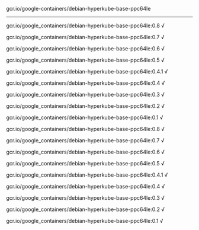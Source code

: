 gcr.io/google-containers/debian-hyperkube-base-ppc64le 

----
gcr.io/google_containers/debian-hyperkube-base-ppc64le:0.8 √

gcr.io/google_containers/debian-hyperkube-base-ppc64le:0.7 √

gcr.io/google_containers/debian-hyperkube-base-ppc64le:0.6 √

gcr.io/google_containers/debian-hyperkube-base-ppc64le:0.5 √

gcr.io/google_containers/debian-hyperkube-base-ppc64le:0.4.1 √

gcr.io/google_containers/debian-hyperkube-base-ppc64le:0.4 √

gcr.io/google_containers/debian-hyperkube-base-ppc64le:0.3 √

gcr.io/google_containers/debian-hyperkube-base-ppc64le:0.2 √

gcr.io/google_containers/debian-hyperkube-base-ppc64le:0.1 √

gcr.io/google_containers/debian-hyperkube-base-ppc64le:0.8 √

gcr.io/google_containers/debian-hyperkube-base-ppc64le:0.7 √

gcr.io/google_containers/debian-hyperkube-base-ppc64le:0.6 √

gcr.io/google_containers/debian-hyperkube-base-ppc64le:0.5 √

gcr.io/google_containers/debian-hyperkube-base-ppc64le:0.4.1 √

gcr.io/google_containers/debian-hyperkube-base-ppc64le:0.4 √

gcr.io/google_containers/debian-hyperkube-base-ppc64le:0.3 √

gcr.io/google_containers/debian-hyperkube-base-ppc64le:0.2 √

gcr.io/google_containers/debian-hyperkube-base-ppc64le:0.1 √

